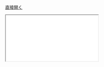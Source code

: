 [直接開く](../../../creative_advance/MDL/index.html)

<iframe src="../creative_advance/MDL/index.html" seamless></iframe>
